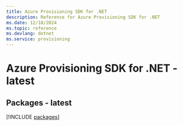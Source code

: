 ```yaml
---
title: Azure Provisioning SDK for .NET
description: Reference for Azure Provisioning SDK for .NET
ms.date: 12/18/2024
ms.topic: reference
ms.devlang: dotnet
ms.service: provisioning
---
```

# Azure Provisioning SDK for .NET - latest
## Packages - latest
[!INCLUDE [packages](provisioning-index.md)]